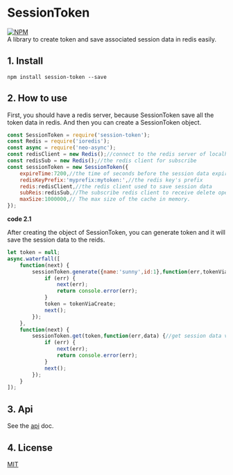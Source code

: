 # SessionToken
[![NPM](https://nodei.co/npm/session-token.png?downloads=true)](https://nodei.co/npm/session-token/)  
A library to create token and save associated session data in redis easily.

## 1. Install

```npm install session-token --save```

## 2. How to use

First, you should have a redis server, because SessionToken save all the token data in redis. And then you can create a SessionToken object.

```javascript
const SessionToken = require('session-token');
const Redis = require('ioredis');
const async = require('neo-async');
const redisClient = new Redis();//connect to the redis server of localhost:6379
const redisSub = new Redis();//the redis client for subscribe
const sessionToken = new SessionToken({
    expireTime:7200,//the time of seconds before the session data expired
    redisKeyPrefix:'myprefix:mytoken:',//the redis key's prefix
    redis:redisClient,//the redis client used to save session data
    subReis:redisSub,//The subscribe redis client to receive delete operation
    maxSize:1000000,// The max size of the cache in memory.
});
```
**code 2.1**

After creating the object of SessionToken, you can generate token and it will save the session data to the reids.

```javascript
let token = null;
async.waterfall([
    function(next) {
        sessionToken.generate({name:'sunny',id:1},function(err,tokenViaCreate) {//save session
            if (err) {
                next(err);
                return console.error(err);
            }
            token = tokenViaCreate;
            next();
        });
    },
    function(next) {
        sessionToken.get(token,function(err,data) {//get session data via token
            if (err) {
                next(err);
                return console.error(err);
            }
            next();
        });
    }
]);

```

## 3. Api

See the [api](doc/api.md) doc.

## 4. License

[MIT](LICENSE)

